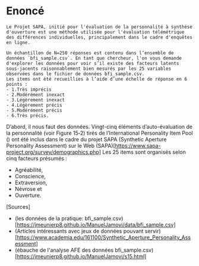 # Enoncé

```
Le Projet SAPA, initié pour l'évaluation de la personnalité à synthèse d'ouverture est une méthode utilisée pour l'évaluation télémétrique des différences individuelles, principalement dans le cadre d'enquêtes en ligne.

Un échantillon de N=250 réponses est contenu dans l’ensemble de données `bfi_sample.csv`. En tant que chercheur, l'on vous demande d'explorer les données pour voir s’il existe des facteurs latents sous-jacents raisonnablement bien mesurés par les 25 variables observées dans le fichier de données bfi_sample.csv.
Les items ont été recueillies à l’aide d’une échelle de réponse en 6 points :
- 1.Très imprécis
- 2.Modérément inexact
- 3.Légèrement inexact
- 4.Légèrement précis
- 5.Modérément précis
- 6.Très précis.

```

D’abord, il nous faut des données. Vingt-cinq éléments d’auto-évaluation de la personnalité 
(voir Figure 15‑2) tirés de l’International Personality Item Pool () ont été inclus dans le 
cadre du projet SAPA (Synthetic Aperture Personality Assessment) sur le Web (SAPA)[https://www.sapa-project.org/survey/demographics.php] 
Les 25 items sont organisés selon cinq facteurs présumés : 
- Agréabilité, 
- Conscience, 
- Extraversion, 
- Névrose et 
- Ouverture.










[Sources]
- (les données de la pratique: bfi_sample.csv)[https://jmeunierp8.github.io/ManuelJamovi/data/bfi_sample.csv]
- (Articles intéressants avec jeux de données pouvant servir)[https://www.academia.edu/161100/Synthetic_Aperture_Personality_Assessment]
- (ébauche de l'analyse AFE des données bfi_sample.csv)[https://jmeunierp8.github.io/ManuelJamovi/s15.html]


